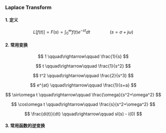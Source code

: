 ### Laplace Transform

#### 1. 定义


$$
L[f(t)] = F(s) = \int_{0}^{\infty}f(t)e^{-st}dt
\qquad \qquad (s=\sigma + j\omega)
$$


#### 2. 常用变换


$$
1  \qquad\rightarrow\qquad    \frac{1}{s}
$$

$$
t    \qquad\rightarrow\qquad    \frac{1}{s^2}
$$

$$
t^2    \qquad\rightarrow\qquad    \frac{2}{s^3}
$$

$$
e^{at}    \qquad\rightarrow\qquad    \frac{1}{s+a}
$$

$$
\sin\omega t    \qquad\rightarrow\qquad    \frac{\omega}{s^2+\omega^2}
$$

$$
\cos\omega t \qquad\rightarrow\qquad \frac{s}{s^2+\omega^2}
$$


$$
\frac{di(t)}{dt}
 \qquad\rightarrow\qquad sI(s) - i(0)
$$




























#### 3. 常用函数的逆变换



